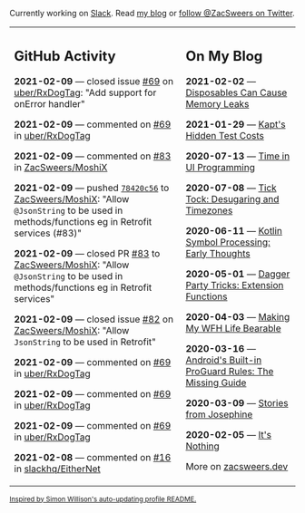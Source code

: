 Currently working on [Slack](https://slack.com/). Read [my blog](https://zacsweers.dev/) or [follow @ZacSweers on Twitter](https://twitter.com/ZacSweers).

<table><tr><td valign="top" width="60%">

## GitHub Activity
<!-- githubActivity starts -->
**2021-02-09** — closed issue [#69](https://api.github.com/repos/uber/RxDogTag/issues/69) on [uber/RxDogTag](https://api.github.com/repos/uber/RxDogTag): "Add support for onError handler"

**2021-02-09** — commented on [#69](https://github.com/uber/RxDogTag/issues/69#issuecomment-776197223) in [uber/RxDogTag](https://api.github.com/repos/uber/RxDogTag)

**2021-02-09** — commented on [#83](https://github.com/ZacSweers/MoshiX/pull/83#issuecomment-776176469) in [ZacSweers/MoshiX](https://api.github.com/repos/ZacSweers/MoshiX)

**2021-02-09** — pushed [`78420c56`](https://github.com/ZacSweers/MoshiX/commit/78420c5692ed8cd690a73d1699223c69a4dfa963) to [ZacSweers/MoshiX](https://api.github.com/repos/ZacSweers/MoshiX): "Allow `@JsonString` to be used in methods/functions eg in Retrofit services (#83)"

**2021-02-09** — closed PR [#83](https://api.github.com/repos/ZacSweers/MoshiX/pulls/83) to [ZacSweers/MoshiX](https://api.github.com/repos/ZacSweers/MoshiX): "Allow `@JsonString` to be used in methods/functions eg in Retrofit services"

**2021-02-09** — closed issue [#82](https://api.github.com/repos/ZacSweers/MoshiX/issues/82) on [ZacSweers/MoshiX](https://api.github.com/repos/ZacSweers/MoshiX): "Allow `JsonString` to be used in Retrofit"

**2021-02-09** — commented on [#69](https://github.com/uber/RxDogTag/issues/69#issuecomment-776139136) in [uber/RxDogTag](https://api.github.com/repos/uber/RxDogTag)

**2021-02-09** — commented on [#69](https://github.com/uber/RxDogTag/issues/69#issuecomment-776109839) in [uber/RxDogTag](https://api.github.com/repos/uber/RxDogTag)

**2021-02-09** — commented on [#69](https://github.com/uber/RxDogTag/issues/69#issuecomment-775733183) in [uber/RxDogTag](https://api.github.com/repos/uber/RxDogTag)

**2021-02-08** — commented on [#16](https://github.com/slackhq/EitherNet/issues/16#issuecomment-774981576) in [slackhq/EitherNet](https://api.github.com/repos/slackhq/EitherNet)
<!-- githubActivity ends -->
</td><td valign="top" width="40%">

## On My Blog
<!-- blog starts -->
**2021-02-02** — [Disposables Can Cause Memory Leaks](https://www.zacsweers.dev/disposables-can-cause-memory-leaks/)

**2021-01-29** — [Kapt's Hidden Test Costs](https://www.zacsweers.dev/kapts-hidden-test-costs/)

**2020-07-13** — [Time in UI Programming](https://www.zacsweers.dev/time-in-ui/)

**2020-07-08** — [Tick Tock: Desugaring and Timezones](https://www.zacsweers.dev/ticktock-desugaring-timezones/)

**2020-06-11** — [Kotlin Symbol Processing: Early Thoughts](https://www.zacsweers.dev/kotlin-symbol-processor-early-thoughts/)

**2020-05-01** — [Dagger Party Tricks: Extension Functions](https://www.zacsweers.dev/dagger-party-tricks-extension-functions/)

**2020-04-03** — [Making My WFH Life Bearable](https://www.zacsweers.dev/making-wfh-life-bearable/)

**2020-03-16** — [Android's Built-in ProGuard Rules: The Missing Guide](https://www.zacsweers.dev/android-proguard-rules/)

**2020-03-09** — [Stories from Josephine](https://www.zacsweers.dev/stories-from-josephine/)

**2020-02-05** — [It's Nothing](https://www.zacsweers.dev/its-nothing/)
<!-- blog ends -->
More on [zacsweers.dev](https://zacsweers.dev/)
</td></tr></table>

<sub><a href="https://simonwillison.net/2020/Jul/10/self-updating-profile-readme/">Inspired by Simon Willison's auto-updating profile README.</a></sub>